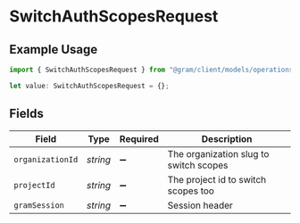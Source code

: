 # SwitchAuthScopesRequest

## Example Usage

```typescript
import { SwitchAuthScopesRequest } from "@gram/client/models/operations";

let value: SwitchAuthScopesRequest = {};
```

## Fields

| Field                                  | Type                                   | Required                               | Description                            |
| -------------------------------------- | -------------------------------------- | -------------------------------------- | -------------------------------------- |
| `organizationId`                       | *string*                               | :heavy_minus_sign:                     | The organization slug to switch scopes |
| `projectId`                            | *string*                               | :heavy_minus_sign:                     | The project id to switch scopes too    |
| `gramSession`                          | *string*                               | :heavy_minus_sign:                     | Session header                         |